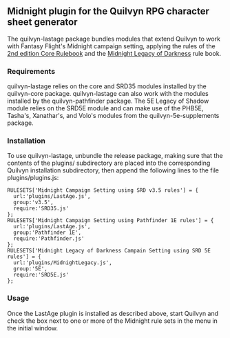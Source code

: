 ## Midnight plugin for the Quilvyn RPG character sheet generator

The quilvyn-lastage package bundles modules that extend Quilvyn to work with
Fantasy Flight's Midnight campaign setting, applying the rules of the
<a href="https://www.drivethrurpg.com/product/2718/Midnight-2nd-Edition-Core-Rulebook">2nd edition Core Rulebook</a>
and the
<a href="https://www.drivethrurpg.com/product/369174/MIDNIGHT--Legacy-of-Darkness?src=hottest">Midnight Legacy of Darkness</a> rule book.

### Requirements

quilvyn-lastage relies on the core and SRD35 modules installed by the
quilvyn-core package. quilvyn-lastage can also work with the modules installed
by the quilvyn-pathfinder package. The 5E Legacy of Shadow module relies on the
SRD5E module and can make use of the PHB5E, Tasha's, Xanathar's, and Volo's
modules from the quilvyn-5e-supplements package.

### Installation

To use quilvyn-lastage, unbundle the release package, making sure that the
contents of the plugins/ subdirectory are placed into the corresponding Quilvyn
installation subdirectory, then append the following lines to the file
plugins/plugins.js:

    RULESETS['Midnight Campaign Setting using SRD v3.5 rules'] = {
      url:'plugins/LastAge.js',
      group:'v3.5',
      require:'SRD35.js'
    };
    RULESETS['Midnight Campaign Setting using Pathfinder 1E rules'] = {
      url:'plugins/LastAge.js',
      group:'Pathfinder 1E',
      require:'Pathfinder.js'
    };
    RULESETS['Midnight Legacy of Darkness Campain Setting using SRD 5E rules'] = {
      url:'plugins/MidnightLegacy.js',
      group:'5E',
      require:'SRD5E.js'
    };


### Usage

Once the LastAge plugin is installed as described above, start Quilvyn and
check the box next to one or more of the Midnight rule sets in the menu in the
initial window.
